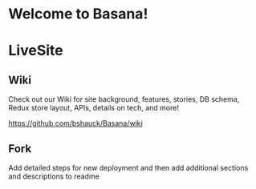 # Welcome to Basana!

# LiveSite

## Wiki

Check out our Wiki for site background, features, stories, DB schema, Redux store layout, APIs, details on tech, and more!

https://github.com/bshauck/Basana/wiki


## Fork

Add detailed steps for new deployment and then add additional sections and descriptions to readme